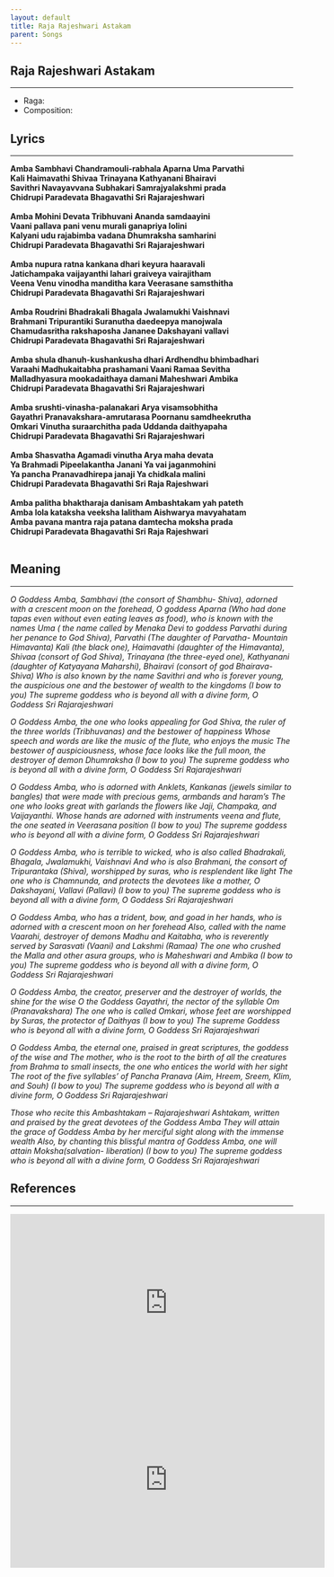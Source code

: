 ```yaml
---
layout: default
title: Raja Rajeshwari Astakam
parent: Songs
---
```


## Raja Rajeshwari Astakam
---
- Raga: 
- Composition: 

## Lyrics
---

<p>
    <strong>
        Amba Sambhavi Chandramouli-rabhala Aparna Uma Parvathi
        <br>
        Kali Haimavathi Shivaa Trinayana Kathyanani Bhairavi
        <br>
        Savithri Navayavvana Subhakari Samrajyalakshmi prada
        <br>
        Chidrupi Paradevata Bhagavathi Sri Rajarajeshwari  
        <br>
        <br>
        Amba Mohini Devata Tribhuvani Ananda samdaayini
        <br>
        Vaani pallava pani venu murali ganapriya lolini
        <br>
        Kalyani udu rajabimba vadana Dhumraksha samharini
        <br>
        Chidrupi Paradevata Bhagavathi Sri Rajarajeshwari
        <br>
        <br>
        Amba nupura ratna kankana dhari keyura haaravali
        <br>
        Jatichampaka vaijayanthi lahari graiveya vairajitham
        <br>
        Veena Venu vinodha manditha kara Veerasane samsthitha
        <br>
        Chidrupi Paradevata Bhagavathi Sri Rajarajeshwari
        <br>
        <br>
        Amba Roudrini Bhadrakali Bhagala Jwalamukhi Vaishnavi
        <br>
        Brahmani Tripurantiki Suranutha daedeepya manojwala
        <br>
        Chamudasritha rakshaposha Jananee Dakshayani vallavi
        <br>
        Chidrupi Paradevata Bhagavathi Sri Rajarajeshwari
        <br>
        <br>
        Amba shula dhanuh-kushankusha dhari Ardhendhu bhimbadhari
        <br>
        Varaahi Madhukaitabha prashamani Vaani Ramaa Sevitha
        <br>
        Malladhyasura mookadaithaya damani Maheshwari Ambika
        <br>
        Chidrupi Paradevata Bhagavathi Sri Rajarajeshwari
        <br>
        <br>
        Amba srushti-vinasha-palanakari Arya visamsobhitha
        <br>
        Gayathri Pranavakshara-amrutarasa Poornanu samdheekrutha
        <br>
        Omkari Vinutha suraarchitha pada Uddanda daithyapaha
        <br>
        Chidrupi Paradevata Bhagavathi Sri Rajarajeshwari
        <br>
        <br>
        Amba Shasvatha Agamadi vinutha Arya maha devata
        <br>
        Ya Brahmadi Pipeelakantha Janani Ya vai jaganmohini
        <br>
        Ya pancha Pranavadhirepa janaji Ya chidkala malini
        <br>
        Chidrupi Paradevata Bhagavathi Sri Raja Rajeshwari
        <br>
        <br>
        Amba palitha bhaktharaja danisam Ambashtakam yah pateth
        <br>
        Amba lola kataksha veeksha lalitham Aishwarya mavyahatam
        <br>
        Amba pavana mantra raja patana damtecha moksha prada
        <br>
        Chidrupi Paradevata Bhagavathi Sri Raja Rajeshwari
        <br>
        <br>
    </strong>
</p>


## Meaning
---

<p>
    <em>
        O Goddess Amba, Sambhavi (the consort of Shambhu- Shiva), adorned with a crescent moon on the forehead, O goddess Aparna (Who had done tapas even without even eating leaves as food), who is known with the names Uma ( the name called by Menaka Devi to goddess Parvathi during her penance to God Shiva), Parvathi (The daughter of Parvatha- Mountain Himavanta)
        Kali (the black one), Haimavathi (daughter of the Himavanta), Shivaa (consort of God Shiva), Trinayana (the three-eyed one), Kathyanani (daughter of Katyayana Maharshi), Bhairavi (consort of god Bhairava- Shiva)
        Who is also known by the name Savithri and who is forever young, the auspicious one and the bestower of wealth to the kingdoms
        (I bow to you) The supreme goddess who is beyond all with a divine form, O Goddess Sri Rajarajeshwari
    </em>
</p>

<p>
    <em>
        O Goddess Amba, the one who looks appealing for God Shiva, the ruler of the three worlds (Tribhuvanas) and the bestower of happiness
        Whose speech and words are like the music of the flute, who enjoys the music
        The bestower of auspiciousness, whose face looks like the full moon, the destroyer of demon Dhumraksha
        (I bow to you) The supreme goddess who is beyond all with a divine form, O Goddess Sri Rajarajeshwari
    </em>
</p>

<p>
    <em>
        O Goddess Amba, who is adorned with Anklets, Kankanas (jewels similar to bangles) that were made with precious gems, armbands and haram’s
        The one who looks great with garlands the flowers like Jaji, Champaka, and Vaijayanthi.
        Whose hands are adorned with instruments veena and flute, the one seated in Veerasana position
        (I bow to you) The supreme goddess who is beyond all with a divine form, O Goddess Sri Rajarajeshwari
    </em>
</p>

<p>
    <em>
        O Goddess Amba, who is terrible to wicked, who is also called Bhadrakali, Bhagala, Jwalamukhi, Vaishnavi
        And who is also Brahmani, the consort of Tripurantaka (Shiva), worshipped by suras, who is resplendent like light
        The one who is Chamnunda, and protects the devotees like a mother, O Dakshayani, Vallavi (Pallavi)
        (I bow to you) The supreme goddess who is beyond all with a divine form, O Goddess Sri Rajarajeshwari
    </em>
</p>

<p>
    <em>
        O Goddess Amba, who has a trident, bow, and goad in her hands, who is adorned with a crescent moon on her forehead
        Also, called with the name Vaarahi, destroyer of demons Madhu and Kaitabha, who is reverently served by Sarasvati (Vaani) and Lakshmi (Ramaa)
        The one who crushed the Malla and other asura groups, who is Maheshwari and Ambika
        (I bow to you) The supreme goddess who is beyond all with a divine form, O Goddess Sri Rajarajeshwari
    </em>
</p>

<p>
    <em>
        O Goddess Amba, the creator, preserver and the destroyer of worlds, the shine for the wise
        O the Goddess Gayathri, the nector of the syllable Om (Pranavakshara)
        The one who is called Omkari, whose feet are worshipped by Suras, the protector of Daithyas
        (I bow to you) The supreme Goddess who is beyond all with a divine form, O Goddess Sri Rajarajeshwari
    </em>
</p>

<p>
    <em>
        O Goddess Amba, the eternal one, praised in great scriptures, the goddess of the wise and
        The mother, who is the root to the birth of all the creatures from Brahma to small insects, the one who entices the world with her sight
        The root of the five syllables’ of Pancha Pranava (Aim, Hreem, Sreem, Klim, and Souh)
        (I bow to you) The supreme goddess who is beyond all with a divine form, O Goddess Sri Rajarajeshwari
    </em>
</p>

<p>
    <em>
        Those who recite this Ambashtakam – Rajarajeshwari Ashtakam, written and praised by the great devotees of the Goddess Amba
        They will attain the grace of Goddess Amba by her merciful sight along with the immense wealth
        Also, by chanting this blissful mantra of Goddess Amba, one will attain Moksha(salvation- liberation)
        (I bow to you) The supreme goddess who is beyond all with a divine form, O Goddess Sri Rajarajeshwari
    </em>
</p>

## References
---
<iframe width="560" height="315" src="https://www.youtube.com/embed/8cJ9Q-tzCt0" frameborder="0" allow="accelerometer; autoplay; clipboard-write; encrypted-media; gyroscope; picture-in-picture" allowfullscreen></iframe>

<iframe width="560" height="315" src="https://www.youtube.com/embed/8XQ43FdDZZY" frameborder="0" allow="accelerometer; autoplay; clipboard-write; encrypted-media; gyroscope; picture-in-picture" allowfullscreen></iframe>